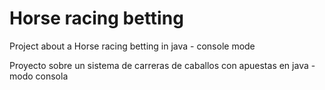 Horse racing betting
===============
Project about a Horse racing betting in java - console mode

Proyecto sobre un sistema de carreras de caballos con apuestas en java - modo consola

